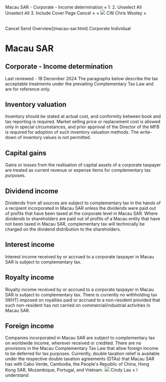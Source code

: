 Macau SAR - Corporate - Income determination
×
1.
2.
Unselect All
Unselect All
3.
Include Cover Page
Cancel
×
×
![](-/media/world-wide-tax-summaries/attachments/global---chris-wooley.ashx%3Frev=ac5e5f3223b34096b1afc2a6009c7320&revision=ac5e5f32-23b3-4096-b1af-c2a6009c7320&hash=859B7ADC84DC2CBEC9760E9E6EE7DE6D0A8BFCDF)
CW
Chris Wooley
×
######
Cancel
Send
Overview](macau-sar.html)
Corporate
Individual
# Macau SAR
## Corporate - Income determination
Last reviewed - 18 December 2024
The paragraphs below describe the tax acceptable treatments under the prevailing Complementary Tax Law and are for reference only.
## Inventory valuation
Inventory should be stated at actual cost, and conformity between book and tax reporting is required. Market selling price or replacement cost is allowed only in special circumstances, and prior approval of the Director of the MFB is required for adoption of such inventory valuation methods. The write-down of inventory values is not permitted.
## Capital gains
Gains or losses from the realisation of capital assets of a corporate taxpayer are treated as current revenue or expense items for complementary tax purposes.
## Dividend income
Dividends from all sources are subject to complementary tax in the hands of a recipient incorporated in Macau SAR unless the dividends were paid out of profits that have been taxed at the corporate level in Macau SAR. Where dividends to shareholders are paid out of profits of a Macau entity that have not been taxed in Macau SAR, complementary tax will technically be charged on the dividend distribution to the shareholders.
## Interest income
Interest income received by or accrued to a corporate taxpayer in Macau SAR is subject to complementary tax.
## Royalty income
Royalty income received by or accrued to a corporate taxpayer in Macau SAR is subject to complementary tax. There is currently no withholding tax (WHT) imposed on royalties paid or accrued to a non-resident provided that such non-resident has not carried on commercial/industrial activities in Macau SAR.
## Foreign income
Companies incorporated in Macau SAR are subject to complementary tax on worldwide income, wherever received or credited. There are no provisions in the Macau Complementary Tax Law that allow foreign income to be deferred for tax purposes. Currently, double taxation relief is available under the respective double taxation agreements (DTAs) that Macau SAR has with Cabo Verde, Cambodia, the People's Republic of China, Hong Kong SAR, Mozambique, Portugal, and Vietnam.
![](-/media/world-wide-tax-summaries/macausarcindy-lauwhatsapp-image-20240902-at-33518-pmjpeg20241217230413757.ashx%3Frev=e133fd4822dd4795834e9d1ee294713d&revision=e133fd48-22dd-4795-834e-9d1ee294713d&hash=A86D1CDE31EAB3F2789A00AE2104260A78ECA390)
Cindy Lau
×
I understand